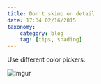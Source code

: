 ```yaml
---
title: Don't skimp on detail
date: 17:34 02/16/2015 
taxonomy:
    category: blog
    tag: [tips, shading]
---
```

Use different color pickers:

![Imgur](http://i.imgur.com/z3QKlLp.png)